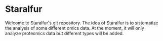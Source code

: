 # Staralfur
Welcome to Staralfur's git repository. The idea of Staralfur is to sistematize the analysis of some different omics data. At the moment, it will only analyze proteomics data but different types will be added.
